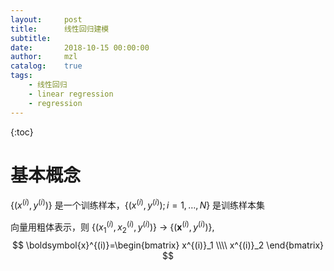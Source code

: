 ```yaml
---
layout:     post
title:      线性回归建模
subtitle:   
date:       2018-10-15 00:00:00
author:     mzl
catalog:    true
tags:
    - 线性回归
    - linear regression
    - regression
---
```


{:toc}

# 基本概念

$\{ (x^{(i)}, y^{(i)}) \}$ 是一个训练样本，$\{ (x^{(i)}, y^{(i)}); i=1, \dots, N \}$ 是训练样本集

向量用粗体表示，则
$\{ (x^{(i)}_1, x^{(i)}_2, y^{(i)}) \}$ $\rightarrow$ $\{ (\boldsymbol{x}^{(i)}, y^{(i)}) \}$, 
$$
\boldsymbol{x}^{(i)}=\begin{bmatrix}
    x^{(i)}_1 \\\\
    x^{(i)}_2
\end{bmatrix}
$$

